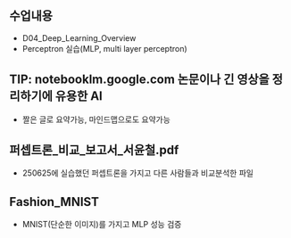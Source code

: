 ## 수업내용
* D04_Deep_Learning_Overview
* Perceptron 실습(MLP, multi layer perceptron)

## TIP: notebooklm.google.com 논문이나 긴 영상을 정리하기에 유용한 AI
* 짤은 글로 요약가능, 마인드맵으로도 요약가능
## 퍼셉트론_비교_보고서_서윤철.pdf
* 250625에 실습했던 퍼셉트론을 가지고 다른 사람들과 비교분석한 파일
## Fashion_MNIST
* MNIST(단순한 이미지)를 가지고 MLP 성능 검증
